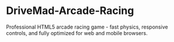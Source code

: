 # DriveMad-Arcade-Racing
Professional HTML5 arcade racing game - fast physics, responsive controls, and fully optimized for web and mobile browsers.
